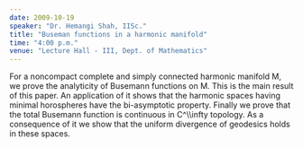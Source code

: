 ```yaml
---
date: 2009-10-19
speaker: "Dr. Hemangi Shah, IISc."
title: "Buseman functions in a harmonic manifold"
time: "4:00 p.m." 
venue: "Lecture Hall - III, Dept. of Mathematics"
---
```

For a noncompact complete and simply connected harmonic manifold M, we prove the analyticity of Busemann functions on M. This is the main result of this paper. An application of it shows that the harmonic spaces having minimal horospheres have the bi-asymptotic property. Finally we prove that the total Busemann function is continuous in C^\\\\infty topology. As a consequence of it we show that the uniform divergence of geodesics holds in these spaces.

